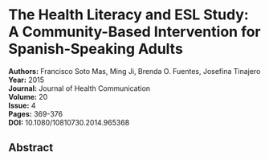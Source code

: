 # The Health Literacy and ESL Study: A Community-Based Intervention for Spanish-Speaking Adults

**Authors:** Francisco Soto Mas, Ming Ji, Brenda O. Fuentes, Josefina Tinajero  
**Year:** 2015  
**Journal:** Journal of Health Communication  
**Volume:** 20  
**Issue:** 4  
**Pages:** 369-376  
**DOI:** 10.1080/10810730.2014.965368  

## Abstract


